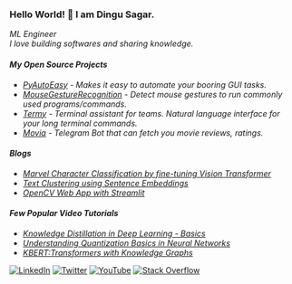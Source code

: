 ### Hello World! 👋 I am Dingu Sagar. 

<em>
 ML Engineer<br> I love building softwares and sharing knowledge.

#### My Open Source Projects
* [PyAutoEasy](https://github.com/dingusagar/pyautoeasy) - Makes it easy to automate your booring GUI tasks.
* [MouseGestureRecognition](https://github.com/dingusagar/MouseGestureRecognition) - Detect mouse gestures to run commonly used programs/commands. 
* [Termy](https://github.com/dingusagar/termy) - Terminal assistant for teams. Natural language interface for your long terminal commands.
* [Movia](https://github.com/dingusagar/Movia) - Telegram Bot that can fetch you movie reviews, ratings. 
 
#### Blogs
* [Marvel Character Classification by fine-tuning Vision Transformer](https://medium.com/@dingusagar/marvel-character-classification-by-fine-tuning-vision-transformer-45c14a7d8719)
* [Text Clustering using Sentence Embeddings](https://medium.com/@dingusagar/text-clustering-using-sentence-embeddings-abcb6048fc36)
* [OpenCV Web App with Streamlit](https://www.loginradius.com/blog/engineering/guest-post/opencv-web-app-with-streamlit/)

#### Few Popular Video Tutorials
 * [Knowledge Distillation in Deep Learning - Basics](https://www.youtube.com/watch?v=gADXP5daZeM)
 * [Understanding Quantization Basics in Neural Networks](https://youtu.be/idifQfmTjGE)
 * [KBERT:Transformers with Knowledge Graphs](https://youtu.be/kVwOjOJaKEc)
 
</em>
 
[![LinkedIn](https://img.shields.io/badge/linkedin-%230077B5.svg?style=for-the-badge&logo=linkedin&logoColor=white)](https://www.linkedin.com/in/dingu-sagar/)
[![Twitter](https://img.shields.io/badge/Twitter-%231DA1F2.svg?style=for-the-badge&logo=Twitter&logoColor=white)](https://twitter.com/dingusagar)
[![YouTube](https://img.shields.io/badge/YouTube-%23FF0000.svg?style=for-the-badge&logo=YouTube&logoColor=white)](https://www.youtube.com/channel/UCKFTlLHfPK2LINkenW7-XCg)
[![Stack Overflow](https://img.shields.io/badge/-Stackoverflow-FE7A16?style=for-the-badge&logo=stack-overflow&logoColor=white)](https://stackoverflow.com/users/6712182/dingu-sagar)
